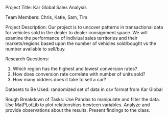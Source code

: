 Project Title: Kar Global Sales Analysis

Team Members:  Chris, Katie, Sam, Tim

Project Description: Our project is to uncover patterns in transactional data for vehicles sold in the dealer to dealer consignment space. We will examine the performance of indiviual sales territories and their markets/regions based upon the number of vehicles sold/bought vs the number available to sell/buy.

Research Questions:
1. Which region has the highest and lowest conversion rates?
2. How does conversion rate correlate with number of units sold?
3. How many bidders does it take to sell a car? 

Datasets to Be Used: randomized set of data in csv format from Kar Global

Rough Breakdown of Tasks:
Use Pandas to manipulate and filter the data.
Use MatPLotLib to plot relationships bewteen variables.
Analyze and provide observations about the results.
Present findings to the class.
